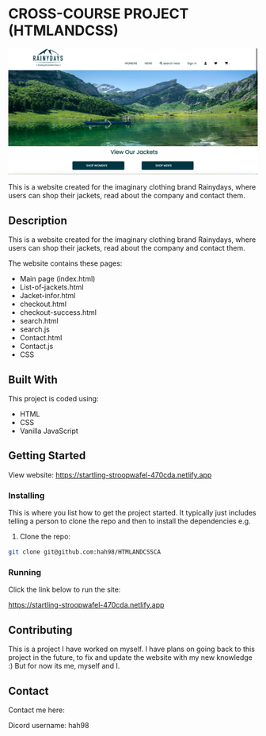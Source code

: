 # CROSS-COURSE PROJECT (HTMLANDCSS)

![image](./images/Skjermbilde%202023-05-31%20kl.%2014.50.56.png)

This is a website created for the imaginary clothing brand Rainydays, where users can shop their jackets,
read about the company and contact them.

## Description

This is a website created for the imaginary clothing brand Rainydays, where users can shop their jackets,
read about the company and contact them.

The website contains these pages:

- Main page (index.html)
- List-of-jackets.html
- Jacket-infor.html
- checkout.html
- checkout-success.html
- search.html
- search.js
- Contact.html
- Contact.js
- CSS

## Built With

This project is coded using:

- HTML
- CSS
- Vanilla JavaScript

## Getting Started

View website: https://startling-stroopwafel-470cda.netlify.app

### Installing

This is where you list how to get the project started. It typically just includes telling a person to clone the repo and then to install the dependencies e.g.

1. Clone the repo:

```bash
git clone git@github.com:hah98/HTMLANDCSSCA
```

### Running

Click the link below to run the site:

https://startling-stroopwafel-470cda.netlify.app

## Contributing

This is a project I have worked on myself. I have plans on going back to this project in the future, to fix and update the website with my new knowledge :) But for now its me, myself and I.

## Contact

Contact me here:

Dicord username: hah98
